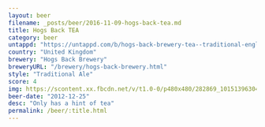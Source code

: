 ```yaml
---
layout: beer
filename: _posts/beer/2016-11-09-hogs-back-tea.md
title: Hogs Back TEA
category: beer
untappd: "https://untappd.com/b/hogs-back-brewery-tea--traditional-english-ale-/18485"
country: "United Kingdom"
brewery: "Hogs Back Brewery"
breweryURL: "/brewery/hogs-back-brewery.html"
style: "Traditional Ale"
score: 4
img: https://scontent.xx.fbcdn.net/v/t1.0-0/p480x480/282869_10151396304613745_908615539_n.jpg?_nc_cat=0&oh=e245dbe6cecfda72f8e964df245505e0&oe=5BB66182
beer-date: "2012-12-25"
desc: "Only has a hint of tea"
permalink: /beer/:title.html
---
```

